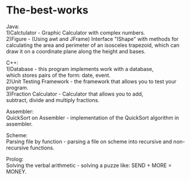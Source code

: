 # The-best-works
Java:   
1)Calctulator - Graphic Calculator with complex numbers.      
2)Figure - (Using awt and JFrame) Interface "IShape" with methods for calculating the area and perimeter of an isosceles trapezoid, which can draw it on a coordinate plane along the height and bases.

С++:  
1)Database - this program implements work with a database,  
  which stores pairs of the form: date, event.  
2)Unit Testing Framework - the framework that allows you to test your program.  
3)Fraction Calculator - Calculator that allows you to add,  
  subtract, divide and multiply fractions.  

Assembler:  
QuickSort on Assembler - implementation of the QuickSort algorithm in assembler.  

Scheme:  
Parsing file by function - parsing a file on scheme into recursive and non-recursive functions.

Prolog:  
Solving the verbal arithmetic - solving a puzze like: SEND + MORE = MONEY.
